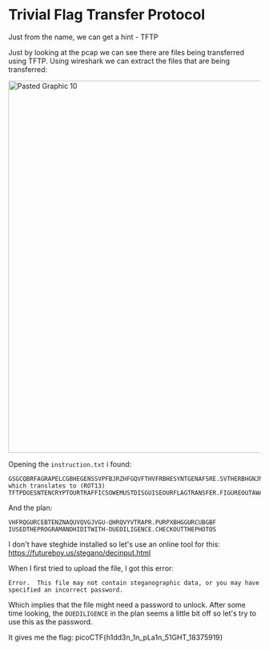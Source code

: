 # Trivial Flag Transfer Protocol

Just from the name, we can get a hint - TFTP

Just by looking at the pcap we can see there are files being transferred using TFTP. Using wireshark we can extract the files that are being transferred:

<img width="744" alt="Pasted Graphic 10" src="https://github.com/sesiliafenina/CTFs/assets/44059409/5a5f4699-fcb4-40a0-97c0-eb5b11f8b396">

Opening the `instruction.txt` i found:
```
GSGCQBRFAGRAPELCGBHEGENSSVPFBJRZHFGQVFTHVFRBHESYNTGENAFSRE.SVTHERBHGNJNLGBUVQRGURSYNTNAQVJVYYPURPXONPXSBEGURCYNA
which translates to (ROT13)
TFTPDOESNTENCRYPTOURTRAFFICSOWEMUSTDISGUISEOURFLAGTRANSFER.FIGUREOUTAWAYTOHIDETHEFLAGANDIWILLCHECKBACKFORTHEPLAN
```

And the plan:
```
VHFRQGURCEBTENZNAQUVQVGJVGU-QHRQVYVTRAPR.PURPXBHGGURCUBGBF
IUSEDTHEPROGRAMANDHIDITWITH-DUEDILIGENCE.CHECKOUTTHEPHOTOS
```

I don't have steghide installed so let's use an online tool for this: https://futureboy.us/stegano/decinput.html

When I first tried to upload the file, I got this error:
```
Error.  This file may not contain steganographic data, or you may have specified an incorrect password.
```

Which implies that the file might need a password to unlock. After some time looking, the `DUEDILIGENCE` in the plan seems a little bit off so let's try to use this as the password.

It gives me the flag:
picoCTF{h1dd3n_1n_pLa1n_51GHT_18375919}

